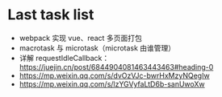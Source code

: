 # Last task list

- webpack 实现 vue、react 多页面打包
- macrotask 与 microtask（microtask 由谁管理）
- 详解 requestIdleCallback：https://juejin.cn/post/6844904081463443463#heading-0
- https://mp.weixin.qq.com/s/dvOzVJc-bwrHxMzyNQegIw
- https://mp.weixin.qq.com/s/lzYGVyfaLtD6b-sanUwoXw
